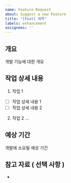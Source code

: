 ```yaml
---
name: Feature Request
about: Suggest a new Feature
title: "[Feat] 제목"
labels: enhancement
assignees: ''
---
```


## 개요
개발 기능에 대한 개요

## 작업 상세 내용
1. 작업 1
- [ ] 작업 상세 내용 1
- [ ] 작업 상세 내용 2
2. 작업 2
...

## 예상 기간
개발에 소요될 예상 기간

## 참고 자료 ( 선택 사항 )
- 
